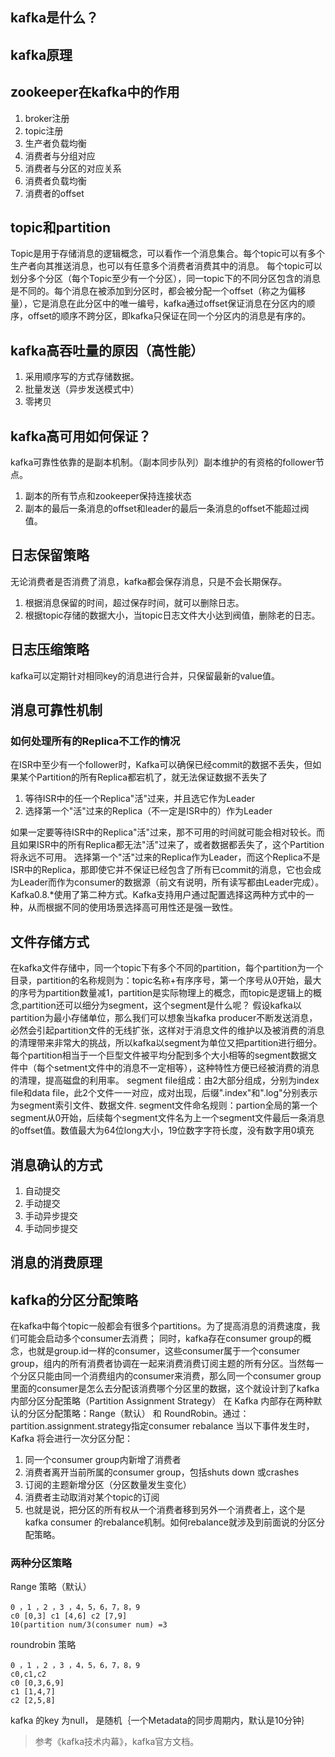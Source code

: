 ## kafka是什么？

## kafka原理

## zookeeper在kafka中的作用
1. broker注册
2. topic注册
3. 生产者负载均衡
4. 消费者与分组对应
5. 消费者与分区的对应关系
6. 消费者负载均衡
7. 消费者的offset

## topic和partition
Topic是用于存储消息的逻辑概念，可以看作一个消息集合。每个topic可以有多个生产者向其推送消息，也可以有任意多个消费者消费其中的消息。
每个topic可以划分多个分区（每个Topic至少有一个分区），同一topic下的不同分区包含的消息是不同的。每个消息在被添加到分区时，都会被分配一个offset（称之为偏移量），它是消息在此分区中的唯一编号，kafka通过offset保证消息在分区内的顺序，offset的顺序不跨分区，即kafka只保证在同一个分区内的消息是有序的。


## kafka高吞吐量的原因（高性能）
1. 采用顺序写的方式存储数据。
2. 批量发送（异步发送模式中）
3. 零拷贝

## kafka高可用如何保证？
kafka可靠性依靠的是副本机制。（副本同步队列）副本维护的有资格的follower节点。
1. 副本的所有节点和zookeeper保持连接状态
2. 副本的最后一条消息的offset和leader的最后一条消息的offset不能超过阀值。


## 日志保留策略
无论消费者是否消费了消息，kafka都会保存消息，只是不会长期保存。
1. 根据消息保留的时间，超过保存时间，就可以删除日志。
2. 根据topic存储的数据大小，当topic日志文件大小达到阀值，删除老的日志。

## 日志压缩策略
kafka可以定期针对相同key的消息进行合并，只保留最新的value值。

## 消息可靠性机制
### 如何处理所有的Replica不工作的情况
在ISR中至少有一个follower时，Kafka可以确保已经commit的数据不丢失，但如果某个Partition的所有Replica都宕机了，就无法保证数据不丢失了
1.	等待ISR中的任一个Replica"活"过来，并且选它作为Leader
2.	选择第一个"活"过来的Replica（不一定是ISR中的）作为Leader

如果一定要等待ISR中的Replica"活"过来，那不可用的时间就可能会相对较长。而且如果ISR中的所有Replica都无法"活"过来了，或者数据都丢失了，这个Partition将永远不可用。
选择第一个"活"过来的Replica作为Leader，而这个Replica不是ISR中的Replica，那即使它并不保证已经包含了所有已commit的消息，它也会成为Leader而作为consumer的数据源（前文有说明，所有读写都由Leader完成）。
Kafka0.8.*使用了第二种方式。Kafka支持用户通过配置选择这两种方式中的一种，从而根据不同的使用场景选择高可用性还是强一致性。


## 文件存储方式
在kafka文件存储中，同一个topic下有多个不同的partition，每个partition为一个目录，partition的名称规则为：topic名称+有序序号，第一个序号从0开始，最大的序号为partition数量减1，partition是实际物理上的概念，而topic是逻辑上的概念,partition还可以细分为segment，这个segment是什么呢？ 假设kafka以partition为最小存储单位，那么我们可以想象当kafka producer不断发送消息，必然会引起partition文件的无线扩张，这样对于消息文件的维护以及被消费的消息的清理带来非常大的挑战，所以kafka以segment为单位又把partition进行细分。每个partition相当于一个巨型文件被平均分配到多个大小相等的segment数据文件中（每个setment文件中的消息不一定相等），这种特性方便已经被消费的消息的清理，提高磁盘的利用率。
segment file组成：由2大部分组成，分别为index file和data file，此2个文件一一对应，成对出现，后缀".index"和".log"分别表示为segment索引文件、数据文件.
segment文件命名规则：partion全局的第一个segment从0开始，后续每个segment文件名为上一个segment文件最后一条消息的offset值。数值最大为64位long大小，19位数字字符长度，没有数字用0填充


## 消息确认的方式
1. 自动提交
2. 手动提交
3. 手动异步提交
4. 手动同步提交

## 消息的消费原理

## kafka的分区分配策略
在kafka中每个topic一般都会有很多个partitions。为了提高消息的消费速度，我们可能会启动多个consumer去消费； 同时，kafka存在consumer group的概念，也就是group.id一样的consumer，这些consumer属于一个consumer group，组内的所有消费者协调在一起来消费消费订阅主题的所有分区。当然每一个分区只能由同一个消费组内的consumer来消费，那么同一个consumer group里面的consumer是怎么去分配该消费哪个分区里的数据，这个就设计到了kafka内部分区分配策略（Partition Assignment Strategy）
在 Kafka 内部存在两种默认的分区分配策略：Range（默认） 和 RoundRobin。通过：partition.assignment.strategy指定consumer rebalance
当以下事件发生时，Kafka 将会进行一次分区分配：
1.	同一个consumer group内新增了消费者
2.	消费者离开当前所属的consumer group，包括shuts down 或crashes
3.	订阅的主题新增分区（分区数量发生变化）
4.	消费者主动取消对某个topic的订阅
5.	也就是说，把分区的所有权从一个消费者移到另外一个消费者上，这个是kafka consumer 的rebalance机制。如何rebalance就涉及到前面说的分区分配策略。

### 两种分区策略
Range 策略（默认）
```
0 ，1 ，2 ，3 ，4，5，6，7，8，9
c0 [0,3] c1 [4,6] c2 [7,9]
10(partition num/3(consumer num) =3
```
roundrobin 策略
```
0 ，1 ，2 ，3 ，4，5，6，7，8，9
c0,c1,c2
c0 [0,3,6,9]
c1 [1,4,7]
c2 [2,5,8]
```
kafka 的key 为null， 是随机｛一个Metadata的同步周期内，默认是10分钟｝

> 参考《kafka技术内幕》，kafka官方文档。


